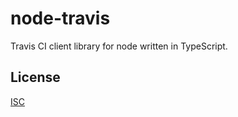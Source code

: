 # node-travis

Travis CI client library for node written in TypeScript.

## License

[ISC](https://github.com/imqueue/node-travis/blob/master/LICENSE)
